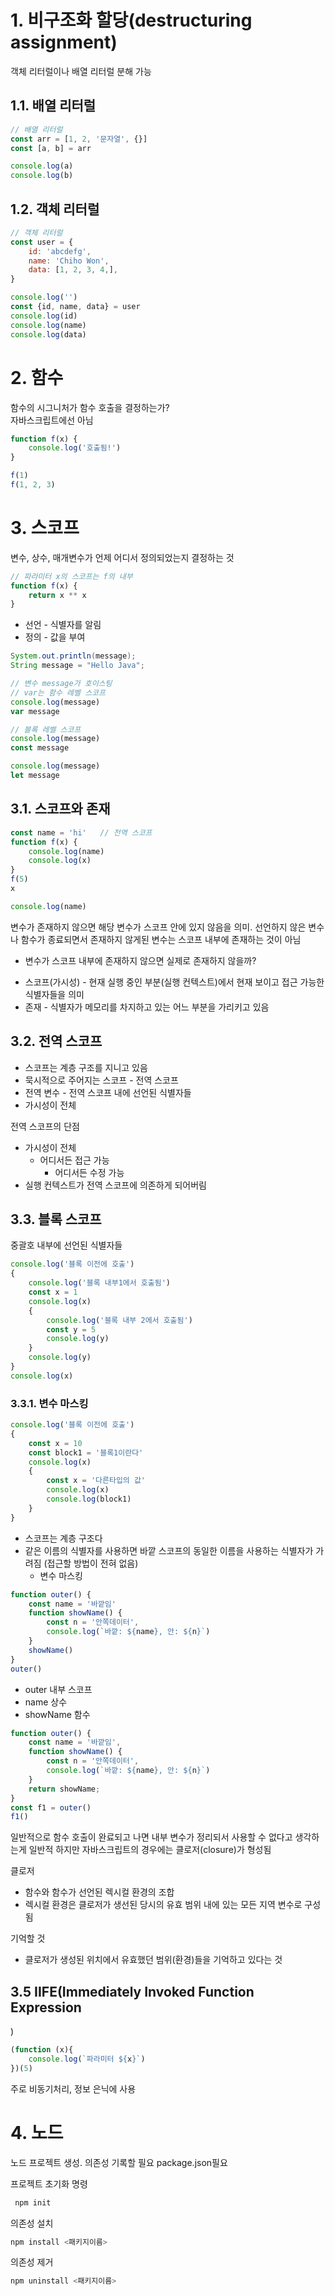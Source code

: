 # 1. 비구조화 할당(destructuring assignment)

객체 리터럴이나 배열 리터럴 분해 가능

## 1.1. 배열 리터럴

```javascript
// 배열 리터럴
const arr = [1, 2, '문자열', {}]
const [a, b] = arr

console.log(a)
console.log(b)
```

## 1.2. 객체 리터럴

```javascript
// 객체 리터럴
const user = {
    id: 'abcdefg',
    name: 'Chiho Won',
    data: [1, 2, 3, 4,],
}

console.log('')
const {id, name, data} = user
console.log(id)
console.log(name)
console.log(data)
```

# 2. 함수

함수의 시그니처가 함수 호출을 결정하는가?  
자바스크립트에선 아님

```javascript
function f(x) {
    console.log('호출됨!')
}

f(1)
f(1, 2, 3)
```

# 3. 스코프

변수, 상수, 매개변수가 언제 어디서 정의되었는지 결정하는 것

```javascript
// 파라미터 x의 스코프는 f의 내부
function f(x) {
    return x ** x
}
```

- 선언 - 식별자를 알림
- 정의 - 값을 부여

```java
System.out.println(message);
String message = "Hello Java";
```

```javascript
// 변수 message가 호이스팅
// var는 함수 레벨 스코프
console.log(message)
var message
```

```javascript
// 블록 레벨 스코프
console.log(message)
const message

console.log(message)
let message
```

## 3.1. 스코프와 존재

```javascript
const name = 'hi'   // 전역 스코프
function f(x) {
    console.log(name)
    console.log(x)
}
f(5)
x

console.log(name)
```

변수가 존재하지 않으면 해당 변수가 스코프 안에 있지 않음을 의미.
선언하지 않은 변수나 함수가 종료되면서 존재하지 않게된 변수는 스코프 내부에 존재하는 것이 아님

- 변수가 스코프 내부에 존재하지 않으면 실제로 존재하지 않을까?

* 스코프(가시성) - 현재 실행 중인 부분(실행 컨텍스트)에서 현재 보이고 접근 가능한 식별자들을 의미
* 존재 - 식별자가 메모리를 차지하고 있는 어느 부분을 가리키고 있음

## 3.2. 전역 스코프

- 스코프는 계층 구조를 지니고 있음
- 묵시적으로 주어지는 스코프 - 전역 스코프
- 전역 변수 - 전역 스코프 내에 선언된 식별자들
- 가시성이 전체

전역 스코프의 단점
- 가시성이 전체
  - 어디서든 접근 가능
    - 어디서든 수정 가능
- 실행 컨텍스트가 전역 스코프에 의존하게 되어버림

## 3.3. 블록 스코프

중괄호 내부에 선언된 식별자들

```javascript
console.log('블록 이전에 호출')
{
    console.log('블록 내부1에서 호출됨')
    const x = 1
    console.log(x)
    {
        console.log('블록 내부 2에서 호출됨')
        const y = 5
        console.log(y)
    }
    console.log(y)
}
console.log(x)
```

### 3.3.1. 변수 마스킹

```javascript
console.log('블록 이전에 호출')
{
    const x = 10
    const block1 = '블록1이란다'
    console.log(x)
    {
        const x = '다른타입의 값'
        console.log(x)
        console.log(block1)
    }
}
```

- 스코프는 계층 구조다
- 같은 이름의 식별자를 사용하면 바깥 스코프의 동일한 이름을 사용하는 식별자가 가려짐 (접근할 방법이 전혀 없음)
  - 변수 마스킹


```javascript
function outer() {
    const name = '바깥임'
    function showName() {
        const n = '안쪽데이터',
        console.log(`바깥: ${name}, 안: ${n}`)        
    }
    showName()
}
outer()
```

- outer 내부 스코프
 - name 상수
 - showName 함수


```javascript
function outer() {
    const name = '바깥임',
    function showName() {
        const n = '안쪽데이터',
        console.log(`바깥: ${name}, 안: ${n}`)        
    }
    return showName;
}
const f1 = outer()
f1()
```

일반적으로 함수 호출이 완료되고 나면 내부 변수가 정리되서 사용할 수 없다고 생각하는게 일반적
하지만 자바스크립트의 경우에는 클로저(closure)가 형성됨

클로저
- 함수와 함수가 선언된 렉시컬 환경의 조합
- 렉시컬 환경은 클로저가 생선된 당시의 유효 범위 내에 있는 모든 지역 변수로 구성됨

기억할 것
- 클로저가 생성된 위치에서 유효했던 범위(환경)들을 기억하고 있다는 것


## 3.5 IIFE(Immediately Invoked Function Expression
)

```javascript
(function (x){
    console.log(`파라미터 ${x}`)
})(5)
```

주로 비동기처리, 정보 은닉에 사용

# 4. 노드

노드 프로젝트 생성. 
의존성 기록할 필요
package.json필요

프로젝트 초기화 명령

```bash
 npm init
 ```

 의존성 설치
 ```bash
 npm install <패키지이름>
 ```

 의존성 제거
 ```bash
 npm uninstall <패키지이름>
 ```